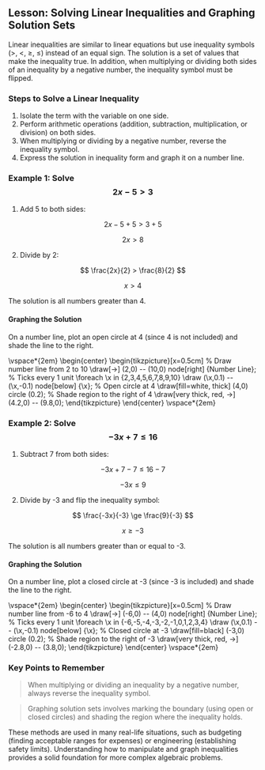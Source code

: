 ## Lesson: Solving Linear Inequalities and Graphing Solution Sets

Linear inequalities are similar to linear equations but use inequality symbols ($>$, $<$, $\ge$, $\le$) instead of an equal sign. The solution is a set of values that make the inequality true. In addition, when multiplying or dividing both sides of an inequality by a negative number, the inequality symbol must be flipped.

### Steps to Solve a Linear Inequality

1. Isolate the term with the variable on one side.
2. Perform arithmetic operations (addition, subtraction, multiplication, or division) on both sides. 
3. When multiplying or dividing by a negative number, reverse the inequality symbol.
4. Express the solution in inequality form and graph it on a number line.

### Example 1: Solve $$2x - 5 > 3$$

1. Add 5 to both sides:

$$
2x - 5 + 5 > 3 + 5
$$

$$
2x > 8
$$

2. Divide by 2:

$$
\frac{2x}{2} > \frac{8}{2}
$$

$$
x > 4
$$

The solution is all numbers greater than 4.

#### Graphing the Solution

On a number line, plot an open circle at 4 (since 4 is not included) and shade the line to the right.

\vspace*{2em}
\begin{center}
\begin{tikzpicture}[x=0.5cm]
  % Draw number line from 2 to 10
  \draw[->] (2,0) -- (10,0) node[right] {Number Line};
  % Ticks every 1 unit
  \foreach \x in {2,3,4,5,6,7,8,9,10}
      \draw (\x,0.1) -- (\x,-0.1) node[below] {\x};
  % Open circle at 4
  \draw[fill=white, thick] (4,0) circle (0.2);
  % Shade region to the right of 4
  \draw[very thick, red, ->] (4.2,0) -- (9.8,0);
\end{tikzpicture}
\end{center}
\vspace*{2em}

### Example 2: Solve $$-3x + 7 \le 16$$

1. Subtract 7 from both sides:

$$
-3x + 7 - 7 \le 16 - 7
$$

$$
-3x \le 9
$$

2. Divide by -3 and flip the inequality symbol:

$$
\frac{-3x}{-3} \ge \frac{9}{-3}
$$

$$
x \ge -3
$$

The solution is all numbers greater than or equal to -3.

#### Graphing the Solution

On a number line, plot a closed circle at -3 (since -3 is included) and shade the line to the right.

\vspace*{2em}
\begin{center}
\begin{tikzpicture}[x=0.5cm]
  % Draw number line from -6 to 4
  \draw[->] (-6,0) -- (4,0) node[right] {Number Line};
  % Ticks every 1 unit
  \foreach \x in {-6,-5,-4,-3,-2,-1,0,1,2,3,4}
      \draw (\x,0.1) -- (\x,-0.1) node[below] {\x};
  % Closed circle at -3
  \draw[fill=black] (-3,0) circle (0.2);
  % Shade region to the right of -3
  \draw[very thick, red, ->] (-2.8,0) -- (3.8,0);
\end{tikzpicture}
\end{center}
\vspace*{2em}

### Key Points to Remember

> When multiplying or dividing an inequality by a negative number, always reverse the inequality symbol.

> Graphing solution sets involves marking the boundary (using open or closed circles) and shading the region where the inequality holds.

These methods are used in many real-life situations, such as budgeting (finding acceptable ranges for expenses) or engineering (establishing safety limits). Understanding how to manipulate and graph inequalities provides a solid foundation for more complex algebraic problems.
